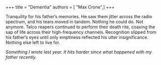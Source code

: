 +++
title = "Dementia"
authors = [ "Max Crone",]
+++

Tranquility for his father’s memories.
He saw them jitter across the radio spectrum, and his tears moved in tandem.
Nothing he could do.
Not anymore.
Telco reapers continued to perform their death rite, coaxing the sap of life across their high-frequency channels.
Recognition slipped from his father’s eyes until only emptiness reflected his utter insignificance.
Nothing else left to live for.

*Something I wrote last year.* 
*It hits harder since what happened with my father recently.*
